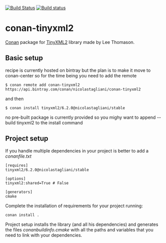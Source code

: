 [![Build Status](https://travis-ci.org/nicolastagliani/conan-tinyxml2.svg?branch=master)](https://travis-ci.org/nicolastagliani/conan-tinyxml2) 
[![Build status](https://ci.appveyor.com/api/projects/status/xcp120nf2ilk0a7n?svg=true)](https://ci.appveyor.com/project/nicolastagliani/conan-tinyxml2)
# conan-tinyxml2

[Conan](https://bintray.com/nicolastagliani/conan-tinyxml2/tinyxml2%3Anicolastagliani) package for [TinyXML2](https://github.com/leethomason/tinyxml2) library made by Lee Thomason.


## Basic setup
    
recipe is currently hosted on bintray but the plan is to make it move to conan-center so for the time being you need to add the remote

    $ conan remote add conan-tinyxml2 https://api.bintray.com/conan/nicolastagliani/conan-tinyxml2  

and then

    $ conan install tinyxml2/6.2.0@nicolastagliani/stable
    
no pre-built package is currently provided so you mighy want to append --build tinyxml2 to the install command

## Project setup

If you handle multiple dependencies in your project is better to add a *conanfile.txt*
    
    [requires]
    tinyxml2/6.2.0@nicolastagliani/stable

    [options]
    tinyxml2:shared=True # False
    
    [generators]
    cmake

Complete the installation of requirements for your project running:</small></span>

    conan install . 

Project setup installs the library (and all his dependencies) and generates the files *conanbuildinfo.cmake* with all the 
paths and variables that you need to link with your dependencies.
